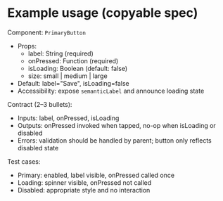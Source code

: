 # Example usage (copyable spec)

Component: `PrimaryButton`

- Props:
	- label: String (required)
	- onPressed: Function (required)
	- isLoading: Boolean (default: false)
	- size: small | medium | large
- Default: label="Save", isLoading=false
- Accessibility: expose `semanticLabel` and announce loading state

Contract (2–3 bullets):
- Inputs: label, onPressed, isLoading
- Outputs: onPressed invoked when tapped, no-op when isLoading or disabled
- Errors: validation should be handled by parent; button only reflects disabled state

Test cases:
- Primary: enabled, label visible, onPressed called once
- Loading: spinner visible, onPressed not called
- Disabled: appropriate style and no interaction
